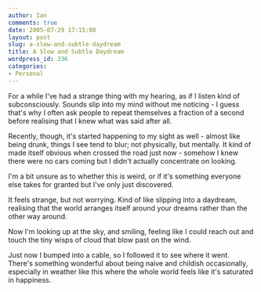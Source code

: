 ```yaml
---
author: Ian
comments: true
date: 2005-07-29 17:15:00
layout: post
slug: a-slow-and-subtle-daydream
title: A Slow and Subtle Daydream
wordpress_id: 336
categories:
- Personal
---
```


For a while I've had a strange thing with my hearing, as if I listen kind of subconsciously.  Sounds slip into my mind without me noticing - I guess that's why I often ask people to repeat themselves a fraction of a second before realising that I knew what was said after all.  

Recently, though, it's started happening to my sight as well - almost like being drunk, things I see tend to blur; not physically, but mentally.  It kind of made itself obvious when  crossed the road just now - somehow I knew there were no cars coming but I didn't actually concentrate on looking.  

I'm a bit unsure as to whether this is weird, or if it's something everyone else takes for granted but I've only just discovered.  

It feels strange, but not worrying.  Kind of like slipping into a daydream, realising that the world arranges itself around your dreams rather than the other way around.  

Now I'm looking up at the sky, and smiling, feeling like I could reach out and touch the tiny wisps of cloud that blow past on the wind.  

Just now I bumped into a cable, so I followed it to see where it went.  There's something wonderful about being naive and childish occasionally, especially in weather like this where the whole world feels like it's saturated in happiness.  


